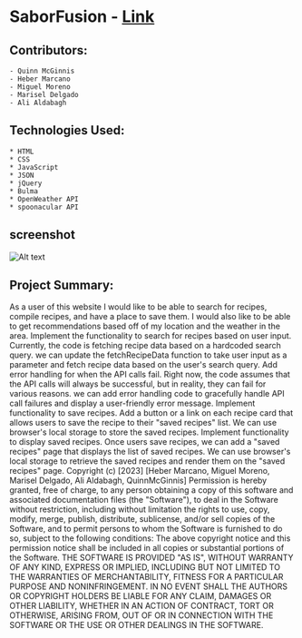 # SaborFusion - [Link](https://miguela14.github.io/project-1-recipe-search/)
## Contributors:
    - Quinn McGinnis
    - Heber Marcano
    - Miguel Moreno
    - Marisel Delgado
    - Ali Aldabagh
## Technologies Used:
    * HTML
    * CSS
    * JavaScript
    * JSON
    * jQuery
    * Bulma
    * OpenWeather API
    * spoonacular API
## screenshot
![Alt text](/assets/images/127.0.0.1_5501_index.html%20(3).png "Webpage screenshot")

## Project Summary:
As a user of this website I would like to be able to search for recipes, compile recipes, and have a place to save them.
I would also like to be able to get recommendations based off of my location and the weather in the area.
Implement the functionality to search for recipes based on user input. Currently, the code is fetching recipe data based on a hardcoded search query. we can update the fetchRecipeData function to take user input as a parameter and fetch recipe data based on the user's search query.
Add error handling for when the API calls fail. Right now, the code assumes that the API calls will always be successful, but in reality, they can fail for various reasons. we can add error handling code to gracefully handle API call failures and display a user-friendly error message.
Implement functionality to save recipes. Add a button or a link on each recipe card that allows users to save the recipe to their "saved recipes" list. We can use browser's local storage to store the saved recipes.
Implement functionality to display saved recipes. Once users save recipes, we can add a "saved recipes" page that displays the list of saved recipes. We can use browser's local storage to retrieve the saved recipes and render them on the "saved recipes" page.
Copyright (c) [2023] [Heber Marcano, Miguel Moreno, Marisel Delgado, Ali Aldabagh, QuinnMcGinnis]
Permission is hereby granted, free of charge, to any person obtaining a copy of this software and associated documentation files (the "Software"), to deal in the Software without restriction, including without limitation the rights to use, copy, modify, merge, publish, distribute, sublicense, and/or sell copies of the Software, and to permit persons to whom the Software is furnished to do so, subject to the following conditions:
The above copyright notice and this permission notice shall be included in all copies or substantial portions of the Software.
THE SOFTWARE IS PROVIDED "AS IS", WITHOUT WARRANTY OF ANY KIND, EXPRESS OR IMPLIED, INCLUDING BUT NOT LIMITED TO THE WARRANTIES OF MERCHANTABILITY, FITNESS FOR A PARTICULAR PURPOSE AND NONINFRINGEMENT. IN NO EVENT SHALL THE AUTHORS OR COPYRIGHT HOLDERS BE LIABLE FOR ANY CLAIM, DAMAGES OR OTHER LIABILITY, WHETHER IN AN ACTION OF CONTRACT, TORT OR OTHERWISE, ARISING FROM, OUT OF OR IN CONNECTION WITH THE SOFTWARE OR THE USE OR OTHER DEALINGS IN THE SOFTWARE.